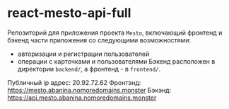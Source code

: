 # react-mesto-api-full
Репозиторий для приложения проекта `Mesto`, включающий фронтенд и бэкенд части приложения со следующими возможностями: 
- авторизации и регистрации пользователей
- операции с карточками и пользователями
Бэкенд расположен в директории `backend/`, а фронтенд - в `frontend/`. 

Публичный ip адрес: 20.92.72.62
Фронтэнд: https://mesto.abanina.nomoredomains.monster
Бэкэнд: https://api.mesto.abanina.nomoredomains.monster

